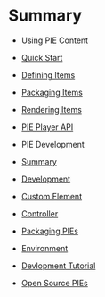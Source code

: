 # Summary

- Using PIE Content
 - [Quick Start](using/quick-start.md) 
 - [Defining Items](using/defining-items.md)
 - [Packaging Items](using/packaging-items.md)
 - [Rendering Items](using/rendering-items.md)
 - [PIE Player API](using/pie-player-api.md)
   
- PIE Development
 - [Summary](developing/summary.md)
 - [Development](developing/development.md)
 - [Custom Element](developing/custom-element.md)
 - [Controller](developing/controller.md)
 - [Packaging PIEs](developing/packaging.md)
 - [Environment](developing/environment.md)
 - [Devlopment Tutorial](developing/tutorial/development-tutorial.md)

- [Open Source PIEs](open-source-pies.md)





